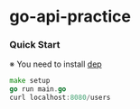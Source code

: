 # go-api-practice

### Quick Start
※ You need to install [dep](https://github.com/golang/dep)

```go
make setup
go run main.go
curl localhost:8080/users
```
